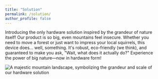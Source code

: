 ```yaml
---
title: "Solution"
permalink: /solution/
author_profile: false
---
```


Introducing the only hardware solution inspired by the grandeur of nature itself! Our product is so big, even mountains feel insecure. Whether you need to move a forest or just want to impress your local squirrels, this device does... well, something. It's robust, eco-friendly (we think), and guaranteed to make you ask, "Wait, what does it actually do?" Experience the power of big nature—now in hardware form!

![A majestic mountain landscape, symbolizing the grandeur and scale of our hardware solution](https://images.unsplash.com/photo-1506744038136-46273834b3fb?auto=format&fit=crop&w=800&q=80)